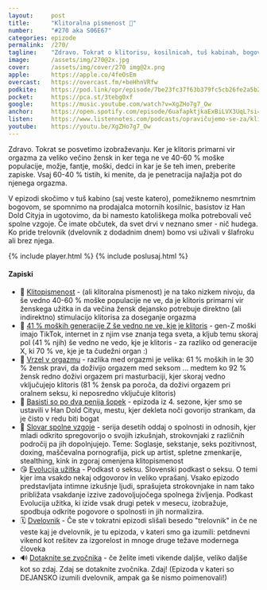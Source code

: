 ```yaml
---
layout: 	post
title:  	"Klitoralna pismenost 🌸"
number: 	"#270 aka S06E67"
categories:	epizode
permalink:	/270/
tagline: 	"Zdravo. Tokrat o klitorisu, kosilnicah, tuš kabinah, bogovih, basistih in ie marsičem, kar potrebujete za boljši seks. Tudi trelovnik."
image:		/assets/img/270@2x.jpg
cover:		/assets/img/cover/270 img@2x.png
apple:		https://apple.co/4feOsEm
overcast:	https://overcast.fm/+beHhnVRfw
podkite:	https://pod.link/opr/episode/7be23fc37f63b379fc5cb26fe2a5b24e
pocket:		https://pca.st/3tebg0xf
google:		https://music.youtube.com/watch?v=XgZHo7g7_Ow
anchor:		https://open.spotify.com/episode/6uafapktjkaExBiLVX3UqL?si=PxMXyqE6SDCxySUtOy_1XQ
listen:		https://www.listennotes.com/podcasts/opravičujemo-se-za/klitoralna-pismenost-S7YymIbszqH/embed/
youtube:	https://youtu.be/XgZHo7g7_Ow
---
```


Zdravo. Tokrat se posvetimo izobraževanju. Ker je klitoris primarni vir orgazma za veliko večino žensk in ker tega ne ve 40-60 % moške populacije, možje, fantje, moški, dedci in kar je še teh imen, preberite zapiske. Vsaj 60-40 % tistih, ki menite, da je penetracija najlažja pot do njenega orgazma. 

V epizodi skočimo v tuš kabino (saj veste katero), pomežiknemo nesmrtnim bogovom, se spomnimo na prodajalca motornih kosilnic, basistov iz Han Dold Cityja in ugotovimo, da bi namesto katoliškega molka potrebovali več spolne vzgoje. Če imate občutek, da svet drvi v neznano smer - nič hudega. Ko pride trelovnik (dvelovnik z dodadnim dnem) bomo vsi uživali v šlafroku ali brez njega. 

{% include player.html %}
{% include poslusaj.html %}

<!--break-->

#### Zapiski

- 🌸 [Klitopismenost](https://www.youtube.com/watch?v=Vhh2KRvnOGk) - (ali klitoralna pismenost) je na tako nizkem nivoju, da še vedno 40-60 % moške populacije ne ve, da je klitoris primarni vir ženskega užitka in da večina žensk dejansko potrebuje direktno (ali indirektno) stimulacijo klitorisa za doseganje orgazma 
- 🦪 [41 % moških generacije Z še vedno ne ve, kje je klitoris](https://www.dazeddigital.com/life-culture/article/64543/1/breaking-gen-z-men-still-dont-know-how-to-find-the-clitoris-sex) - gen-Z moški imajo TikTok, internet in z njim vse znanja tega sveta, a kljub temu skoraj pol (41 % njih) še vedno ne vedo, kje je klitoris - za razliko od generacije X, ki 70 % ve, kje je ta čudežni organ :) 
- 🌷 [Vrzel v orgazmu](https://yougov.co.uk/society/articles/40941-orgasm-gap-61-men-only-30-women-say-they-orgasm-ev) - razlika med orgazmi je velika: 61 % moških in le 30 % žensk pravi, da doživijo orgazem med seksom ... medtem ko 92 % žensk redno doživi orgazem pri masturbaciji, kjer skoraj vedno vključujejo klitoris (81 % žensk pa poroča, da doživi orgazem pri oralnem seksu, ki neposredno vključuje klitoris) 
- 💐 [Basisti so po dva penija šopek](https://opravicujemo.se/111/) - epizoda iz 4. sezone, kjer smo se ustavili v Han Dold Cityu, mestu, kjer dekleta noči govorijo strankam, da je čisto v redu biti bogat 
- 💝 [Slovar spolne vzgoje](https://365.rtvslo.si/oddaja/slovar-spolne-vzgoje/173251409) - serija desetih oddaj o spolnosti in odnosih, kjer mladi odkrito spregovorijo o svojih izkušnjah, strokovnjaki z različnih področij pa jih dopolnjujejo. Teme: Soglasje, sekstanje, seks pozitivnost, doxing, maščevalna pornografija, pick up artist, spletne zmenkarije, stealthing, kink in zgoraj omenjena klitopismenost 
- 😘 [Evolucija užitka](https://prvi.rtvslo.si/podkast/evolucija-uzitka/173251120) - Podkast o seksu. Slovenski podkast o seksu. O temi kjer ima vsakdo nekaj odgovorov in veliko vprašanj. Vsako epizodo predstavljata intimne izkušnje ljudi, sprašujeta strokovnjake in nam tako približata vsakdanje izzive zadovoljujočega spolnega življenja. Podkast Evolucija užitka, ki izide vsak drugi petek v mesecu, izobražuje, spodbuja odkrite pogovore o spolnosti in jih normalizira. 
- 🗓️ [Dvelovnik](https://opravicujemo.se/251/) - Če ste v tokratni epizodi slišali besedo "trelovnik" in če ne veste kaj je dvelovnik, je tu epizoda, v kateri smo ga izumili: petdnevni vikend kot rešitev za izgorelost in mnoge druge težave modernega človeka 
- 🔊 [Dotaknite se zvočnika](https://opravicujemo.se/247/) - če želite imeti vikende daljše, veliko daljše kot so zdaj. Zdaj se dotaknite zvočnika. Zdaj! (Epizoda v kateri so DEJANSKO izumili dvelovnik, ampak ga še nismo poimenovali!) 